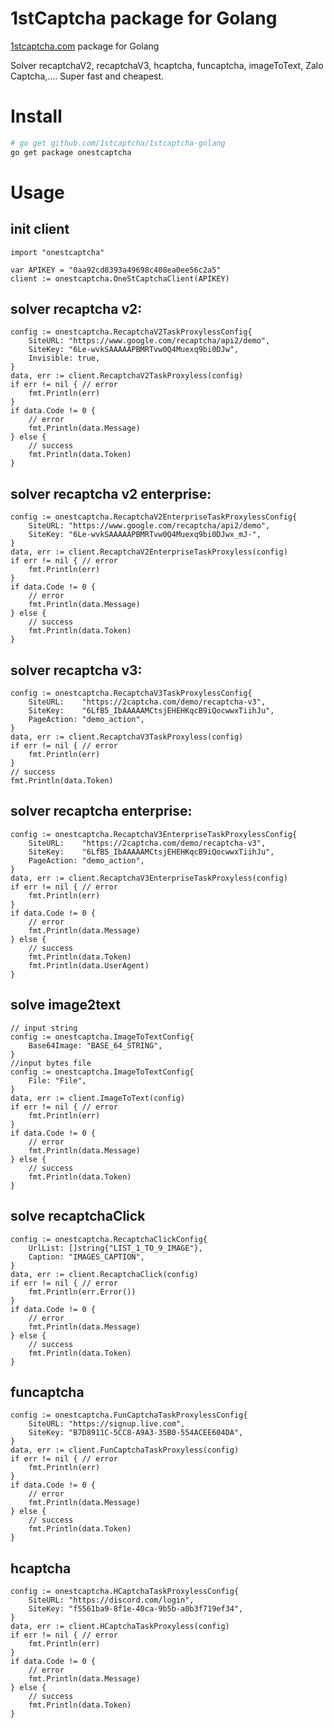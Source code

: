 # 1stCaptcha package for Golang

[1stcaptcha.com](https://1stcaptcha.com) package for Golang

Solver recaptchaV2, recaptchaV3, hcaptcha, funcaptcha, imageToText, Zalo Captcha,.... Super fast and cheapest.

# Install

```bash
# go get github.com/1stcaptcha/1stcaptcha-golang
go get package onestcaptcha
```

# Usage

## init client

```golang
import "onestcaptcha"

var APIKEY = "0aa92cd8393a49698c408ea0ee56c2a5"
client := onestcaptcha.OneStCaptchaClient(APIKEY)
```

## solver recaptcha v2:

```golang
config := onestcaptcha.RecaptchaV2TaskProxylessConfig{
    SiteURL: "https://www.google.com/recaptcha/api2/demo",
    SiteKey: "6Le-wvkSAAAAAPBMRTvw0Q4Muexq9bi0DJw",
    Invisible: true,
}
data, err := client.RecaptchaV2TaskProxyless(config)
if err != nil { // error
    fmt.Println(err)
}
if data.Code != 0 {
    // error
    fmt.Println(data.Message)
} else {
    // success
    fmt.Println(data.Token)
}
```

## solver recaptcha v2 enterprise:

```golang
config := onestcaptcha.RecaptchaV2EnterpriseTaskProxylessConfig{
    SiteURL: "https://www.google.com/recaptcha/api2/demo",
    SiteKey: "6Le-wvkSAAAAAPBMRTvw0Q4Muexq9bi0DJwx_mJ-",
}
data, err := client.RecaptchaV2EnterpriseTaskProxyless(config)
if err != nil { // error
    fmt.Println(err)
}
if data.Code != 0 {
    // error
    fmt.Println(data.Message)
} else {
    // success
    fmt.Println(data.Token)
}
```

## solver recaptcha v3:

```golang
config := onestcaptcha.RecaptchaV3TaskProxylessConfig{
    SiteURL:    "https://2captcha.com/demo/recaptcha-v3",
    SiteKey:    "6LfB5_IbAAAAAMCtsjEHEHKqcB9iQocwwxTiihJu",
    PageAction: "demo_action",
}
data, err := client.RecaptchaV3TaskProxyless(config)
if err != nil { // error
    fmt.Println(err)
}
// success
fmt.Println(data.Token)
```

## solver recaptcha enterprise:

```golang
config := onestcaptcha.RecaptchaV3EnterpriseTaskProxylessConfig{
    SiteURL:    "https://2captcha.com/demo/recaptcha-v3",
    SiteKey:    "6LfB5_IbAAAAAMCtsjEHEHKqcB9iQocwwxTiihJu",
    PageAction: "demo_action",
}
data, err := client.RecaptchaV3EnterpriseTaskProxyless(config)
if err != nil { // error
    fmt.Println(err)
}
if data.Code != 0 {
    // error
    fmt.Println(data.Message)
} else {
    // success
    fmt.Println(data.Token)
    fmt.Println(data.UserAgent)
}

```

## solve image2text

```golang
// input string
config := onestcaptcha.ImageToTextConfig{
    Base64Image: "BASE_64_STRING",
}
//input bytes file
config := onestcaptcha.ImageToTextConfig{
    File: "File",
}
data, err := client.ImageToText(config)
if err != nil { // error
    fmt.Println(err)
}
if data.Code != 0 {
    // error
    fmt.Println(data.Message)
} else {
    // success
    fmt.Println(data.Token)
}
```

## solve recaptchaClick

```golang
config := onestcaptcha.RecaptchaClickConfig{
    UrlList: []string{"LIST_1_TO_9_IMAGE"},
    Caption: "IMAGES_CAPTION",
}
data, err := client.RecaptchaClick(config)
if err != nil { // error
    fmt.Println(err.Error())
}
if data.Code != 0 {
    // error
    fmt.Println(data.Message)
} else {
    // success
    fmt.Println(data.Token)
}
```

## funcaptcha

```golang
config := onestcaptcha.FunCaptchaTaskProxylessConfig{
    SiteURL: "https://signup.live.com",
    SiteKey: "B7D8911C-5CC8-A9A3-35B0-554ACEE604DA",
}
data, err := client.FunCaptchaTaskProxyless(config)
if err != nil { // error
    fmt.Println(err)
}
if data.Code != 0 {
    // error
    fmt.Println(data.Message)
} else {
    // success
    fmt.Println(data.Token)
}
```

## hcaptcha

```golang
config := onestcaptcha.HCaptchaTaskProxylessConfig{
    SiteURL: "https://discord.com/login",
    SiteKey: "f5561ba9-8f1e-40ca-9b5b-a0b3f719ef34",
}
data, err := client.HCaptchaTaskProxyless(config)
if err != nil { // error
    fmt.Println(err)
}
if data.Code != 0 {
    // error
    fmt.Println(data.Message)
} else {
    // success
    fmt.Println(data.Token)
}
```
